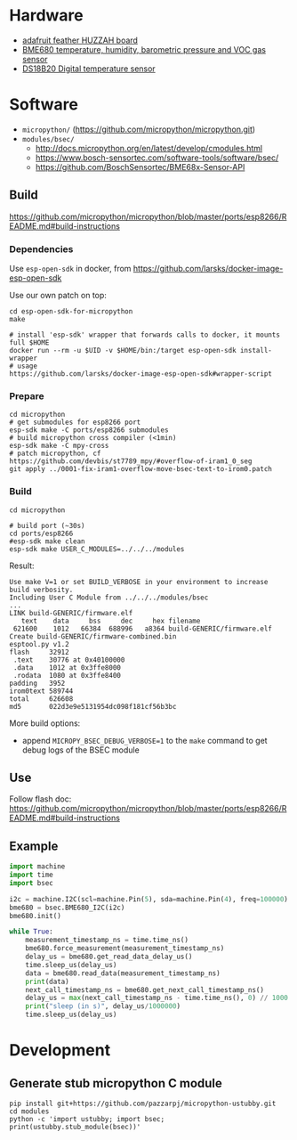 # Hardware
- [adafruit feather HUZZAH board](https://learn.adafruit.com/adafruit-feather-huzzah-esp8266/overview)
- [BME680 temperature, humidity, barometric pressure and VOC gas sensor](https://www.adafruit.com/product/3660/)
- [DS18B20 Digital temperature sensor](https://www.adafruit.com/product/374)

# Software
- `micropython/` (https://github.com/micropython/micropython.git)
- `modules/bsec/`
  - http://docs.micropython.org/en/latest/develop/cmodules.html
  - https://www.bosch-sensortec.com/software-tools/software/bsec/
  - https://github.com/BoschSensortec/BME68x-Sensor-API

## Build
https://github.com/micropython/micropython/blob/master/ports/esp8266/README.md#build-instructions

### Dependencies
Use `esp-open-sdk` in docker, from https://github.com/larsks/docker-image-esp-open-sdk

Use our own patch on top:
```shell
cd esp-open-sdk-for-micropython
make

# install 'esp-sdk' wrapper that forwards calls to docker, it mounts full $HOME
docker run --rm -u $UID -v $HOME/bin:/target esp-open-sdk install-wrapper
# usage
https://github.com/larsks/docker-image-esp-open-sdk#wrapper-script
```

### Prepare
```shell
cd micropython
# get submodules for esp8266 port
esp-sdk make -C ports/esp8266 submodules
# build micropython cross compiler (<1min)
esp-sdk make -C mpy-cross
# patch micropython, cf https://github.com/devbis/st7789_mpy/#overflow-of-iram1_0_seg
git apply ../0001-fix-iram1-overflow-move-bsec-text-to-irom0.patch
```

### Build
```shell
cd micropython

# build port (~30s)
cd ports/esp8266
#esp-sdk make clean
esp-sdk make USER_C_MODULES=../../../modules
```
Result:
```
Use make V=1 or set BUILD_VERBOSE in your environment to increase build verbosity.
Including User C Module from ../../../modules/bsec
...
LINK build-GENERIC/firmware.elf
   text    data     bss     dec     hex filename
 621600    1012   66384  688996   a8364 build-GENERIC/firmware.elf
Create build-GENERIC/firmware-combined.bin
esptool.py v1.2
flash     32912
 .text    30776 at 0x40100000
 .data    1012 at 0x3ffe8000
 .rodata  1080 at 0x3ffe8400
padding   3952
irom0text 589744
total     626608
md5       022d3e9e5131954dc098f181cf56b3bc
```

More build options:
- append `MICROPY_BSEC_DEBUG_VERBOSE=1` to the `make` command to get debug logs of the BSEC module
## Use
Follow flash doc:
https://github.com/micropython/micropython/blob/master/ports/esp8266/README.md#build-instructions

## Example
```python
import machine
import time
import bsec

i2c = machine.I2C(scl=machine.Pin(5), sda=machine.Pin(4), freq=100000)
bme680 = bsec.BME680_I2C(i2c)
bme680.init()

while True:
    measurement_timestamp_ns = time.time_ns()
    bme680.force_measurement(measurement_timestamp_ns)
    delay_us = bme680.get_read_data_delay_us()
    time.sleep_us(delay_us)
    data = bme680.read_data(measurement_timestamp_ns)
    print(data)
    next_call_timestamp_ns = bme680.get_next_call_timestamp_ns()
    delay_us = max(next_call_timestamp_ns - time.time_ns(), 0) // 1000
    print("sleep (in s)", delay_us/1000000)
    time.sleep_us(delay_us)
```

# Development
## Generate stub micropython C module
```shell
pip install git+https://github.com/pazzarpj/micropython-ustubby.git
cd modules
python -c 'import ustubby; import bsec; print(ustubby.stub_module(bsec))'
```

